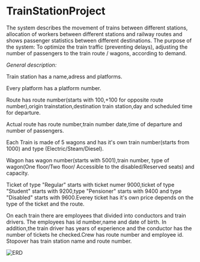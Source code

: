 # TrainStationProject

The system describes the movement of trains between different stations,
allocation of workers between different stations and railway routes and shows passenger statistics between different destinations.
The purpose of the system:
To optimize the train traffic (preventing delays), adjusting the number of passengers to the train route / wagons, according to demand.

*General description:*

Train station has a name,adress and platforms.

Every platform has a platform number. 

Route has route number(starts with 100,+100 for opposite route number),origin trainstation,destination train station,day and scheduled time for departure.

Actual route has route number,train number date,time of departure and number of passengers.

Each Train is made of 5 wagons and has it's own train number(starts from 1000) and type (Electric/Steam/Diesel).

Wagon has wagon number(starts with 5001),train number, type of wagon(One floor/Two floor/ Accessible to the disabled/Reserved seats) and capacity.

Ticket of type "Regular" starts with ticket numer 9000,ticket of type "Student" starts with 9200,type "Pensioner" starts with 9400 and type "Disabled" starts with 9600.Everey ticket has it's own price depends on the type of the ticket and the route.

On each train there are employees that divided into conductors and train drivers.
The employees has id number,name and date of birth. 
In addition,the train driver has years of experience and the conductor has the number of tickets he checked.Crew has route number and employee id. 
Stopover has train station name and route number.


![ERD](https://user-images.githubusercontent.com/74130405/144917797-fc51ddde-dec3-4006-a8d5-01e23f035459.PNG)
